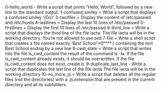 0-hello_world - Write a script that prints “Hello, World”, followed by a new line to the standard output.
1-confused_smiley = Write a script that displays a confused smiley '(Ôo)'
3-twofiles = Display the content of /etc/passwd and /etc/hosts
4-lastlines = Display the last 10 lines of /etc/passwd
5-firstlines = Display the first 10 lines of /etc/passwd
6-third_line = Write a script that displays the third line of the file iacta. The file iacta will be in the working directory. You’re not allowed to use sed
7-file = Write a shell script that creates a file named exactly *\'Best School'\*0*****:) containing the text Best School ending by a new line
8-cwd_state = Write a script that writes into the file ls_cwd_content the result of the command ls -la. If the file ls_cwd_content already exists, it should be overwritten. If the file ls_cwd_content does not exist, create it.
9-duplicate_last_line - Write a script that duplicates the last line of the file iacta The file iacta will be in the working directory
10-no_more_js = Write a script that deletes all the regular files (not the directories) with a .js extension that are present in the current directory and all its subfolders.
